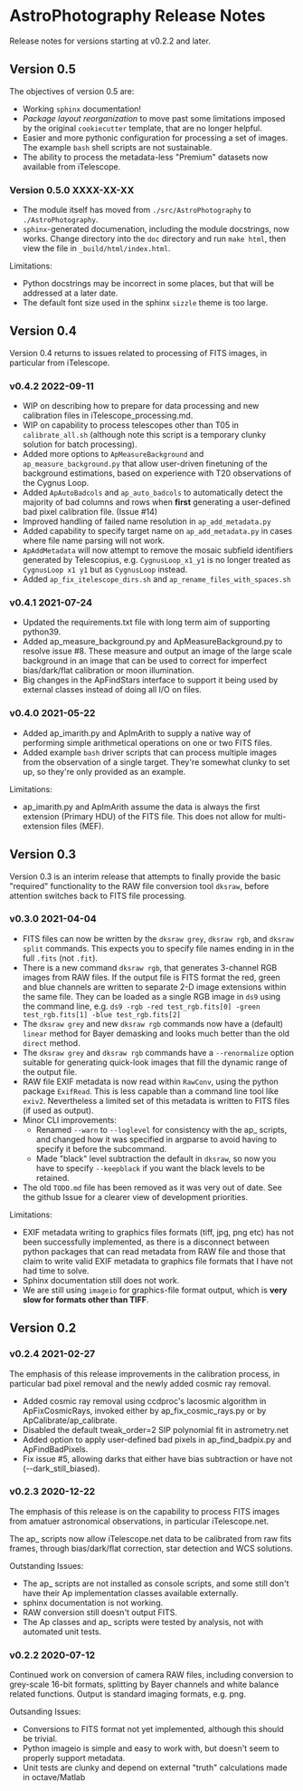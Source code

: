 # AstroPhotography Release Notes

Release notes for versions starting at v0.2.2 and later.

## Version 0.5

The objectives of version 0.5 are:

- Working `sphinx` documentation!
- *Package layout reorganization* to move past some limitations imposed
  by the original `cookiecutter` template, that are no longer helpful.
- Easier and more pythonic configuration for processing a set of images.
  The example `bash` shell scripts are not sustainable.
- The ability to process the metadata-less "Premium" datasets now 
  available from iTelescope.

### Version 0.5.0 XXXX-XX-XX

- The module itself has moved from `./src/AstroPhotography` to `./AstroPhotography`.
- `sphinx`-generated documenation, including the module docstrings, now
  works. Change directory into the `doc` directory and run `make html`,
  then view the file in `_build/html/index.html`.

Limitations:

- Python docstrings may be incorrect in some places, but that will be 
  addressed at a later date.
- The default font size used in the sphinx `sizzle` theme is too large.

## Version 0.4

Version 0.4 returns to issues related to processing of FITS images,
in particular from iTelescope.

### v0.4.2 2022-09-11

- WIP on describing how to prepare for data processing and new calibration
  files in iTelescope_processing.md.
- WIP on capability to process telescopes other than T05 in 
  `calibrate_all.sh` (although note this script is a temporary clunky
  solution for batch processing).
- Added more options to `ApMeasureBackground` and `ap_measure_background.py`
  that allow user-driven finetuning of the background estimations, based
  on experience with T20 observations of the Cygnus Loop.
- Added `ApAutoBadcols` and `ap_auto_badcols` to automatically detect
  the majority of bad columns and rows when **first** generating a
  user-defined bad pixel calibration file. (Issue #14)
- Improved handling of failed name resolution in `ap_add_metadata.py`
- Added capability to specify target name on `ap_add_metadata.py` in
  cases where file name parsing will not work.
- `ApAddMetadata` will now attempt to remove the mosaic subfield 
  identifiers generated by Telescopius, e.g. `CygnusLoop_x1_y1` is no
  longer treated as `CygnusLoop x1 y1` but as `CygnusLoop` instead.
- Added `ap_fix_itelescope_dirs.sh` and `ap_rename_files_with_spaces.sh`

### v0.4.1 2021-07-24

- Updated the requirements.txt file with long term aim of supporting python39.
- Added ap_measure_background.py and ApMeasureBackground.py to resolve
  issue #8. These measure and output an image of the large scale 
  background in an image that can be used to correct for imperfect 
  bias/dark/flat calibration or moon illumination. 
- Big changes in the ApFindStars interface to support it being used by
  external classes instead of doing all I/O on files.

### v0.4.0 2021-05-22

- Added ap_imarith.py and ApImArith to supply a native way of performing
  simple arithmetical operations on one or two FITS files.
- Added example `bash` driver scripts that can process multiple images
  from the observation of a single target. They're somewhat clunky to 
  set up, so they're only provided as an example.
  
Limitations:
- ap_imarith.py and ApImArith assume the data is always the first 
  extension (Primary HDU) of the FITS file. This does not allow for 
  multi-extension files (MEF).

## Version 0.3

Version 0.3 is an interim release that attempts to finally provide
the basic "required" functionality to the RAW file conversion 
tool `dksraw`, before attention switches back to FITS file processing.  

### v0.3.0 2021-04-04

- FITS files can now be written by the `dksraw grey`, `dksraw rgb`,
  and `dksraw split` commands. This expects you to specify file names 
  ending in in the full `.fits` (not `.fit`).
- There is a new command `dksraw rgb`, that generates 3-channel RGB
  images from RAW files. If the output file is FITS format the red,
  green and blue channels are written to separate 2-D image extensions
  within the same file. They can be loaded as a single RGB image in
  `ds9` using the command line, e.g. 
  `ds9 -rgb -red test_rgb.fits[0] -green test_rgb.fits[1] -blue test_rgb.fits[2]`
- The `dksraw grey` and new `dksraw rgb` commands now have a (default)
  `linear` method for Bayer demasking and looks much better than the 
  old `direct` method.
- The `dksraw grey` and `dksraw rgb` commands have a `--renormalize` 
  option suitable for generating quick-look images that fill the dynamic 
  range of the output file.
- RAW file EXIF metadata is now read within `RawConv`, using the python 
  package `ExifRead`. This is less capable than a command line tool like 
  `exiv2`. Nevertheless a limited set of this metadata is written to 
  FITS files (if used as output).  
- Minor CLI improvements: 
  - Renamed `--warn` to `--loglevel` for consistency with the ap_ scripts,
    and changed how it was specified in argparse to avoid having to specify
    it before the subcommand.
  - Made "black" level subtraction the default in `dksraw`, so now you have
    to specify `--keepblack` if you want the black levels to be retained.
- The old `TODO.md` file has been removed as it was very out of date. See
  the github Issue for a clearer view of development priorities.

Limitations:

- EXIF metadata writing to graphics files formats (tiff, jpg, png etc)
  has not been successfully implemented, as there is a disconnect 
  between python packages that can read metadata from RAW file and those
  that claim to write valid EXIF metadata to graphics file formats
  that I have not had time to solve.
- Sphinx documentation still does not work.
- We are still using `imageio` for graphics-file format output, which is
  **very slow for formats other than TIFF**. 

## Version 0.2

### v0.2.4 2021-02-27

The emphasis of this release improvements in the calibration process,
in particular bad pixel removal and the newly added cosmic ray removal.

- Added cosmic ray removal using ccdproc's lacosmic algorithm in 
  ApFixCosmicRays, invoked either by ap_fix_cosmic_rays.py or by
  ApCalibrate/ap_calibrate.
- Disabled the default tweak_order=2 SIP polynomial fit in astrometry.net
- Added option to apply user-defined bad pixels in ap_find_badpix.py and
  ApFindBadPixels.
- Fix issue #5, allowing darks that either have bias subtraction or
  have not (--dark_still_biased).

### v0.2.3 2020-12-22

The emphasis of this release is on the capability to process FITS images
from amatuer astronomical observations, in particular iTelescope.net.

The ap_ scripts now allow iTelescope.net data to be calibrated from raw
fits frames, through bias/dark/flat correction, star detection and WCS
solutions.

Outstanding Issues:
- The ap_ scripts are not installed as console scripts, and some still
  don't have their Ap implementation classes available externally.
- sphinx documentation is not working.
- RAW conversion still doesn't output FITS.
- The Ap classes and ap_ scripts were tested by analysis, not with 
  automated unit tests.

### v0.2.2 2020-07-12

Continued work on conversion of camera RAW files, including conversion
to grey-scale 16-bit formats, splitting by Bayer channels and white 
balance related functions. Output is standard imaging formats, e.g. png.

Outsanding Issues:
- Conversions to FITS format not yet implemented, although this should
  be trivial.
- Python imageio is simple and easy to work with, but doesn't seem to
  properly support metadata.
- Unit tests are clunky and depend on external "truth" calculations 
  made in octave/Matlab
